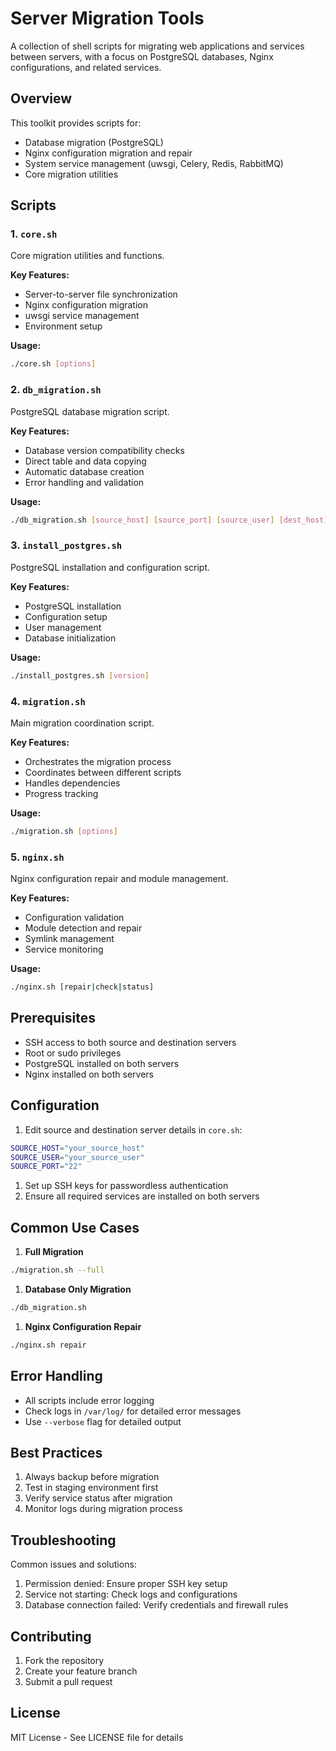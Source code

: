 # Server Migration Tools

A collection of shell scripts for migrating web applications and services between servers, with a focus on PostgreSQL databases, Nginx configurations, and related services.

## Overview

This toolkit provides scripts for:

- Database migration (PostgreSQL)
- Nginx configuration migration and repair
- System service management (uwsgi, Celery, Redis, RabbitMQ)
- Core migration utilities

## Scripts

### 1. `core.sh`

Core migration utilities and functions.

**Key Features:**

- Server-to-server file synchronization
- Nginx configuration migration
- uwsgi service management
- Environment setup

**Usage:**

```bash
./core.sh [options]
```

### 2. `db_migration.sh`

PostgreSQL database migration script.

**Key Features:**

- Database version compatibility checks
- Direct table and data copying
- Automatic database creation
- Error handling and validation

**Usage:**

```bash
./db_migration.sh [source_host] [source_port] [source_user] [dest_host] [dest_port] [dest_user]
```

### 3. `install_postgres.sh`

PostgreSQL installation and configuration script.

**Key Features:**

- PostgreSQL installation
- Configuration setup
- User management
- Database initialization

**Usage:**

```bash
./install_postgres.sh [version]
```

### 4. `migration.sh`

Main migration coordination script.

**Key Features:**

- Orchestrates the migration process
- Coordinates between different scripts
- Handles dependencies
- Progress tracking

**Usage:**

```bash
./migration.sh [options]
```

### 5. `nginx.sh`

Nginx configuration repair and module management.

**Key Features:**

- Configuration validation
- Module detection and repair
- Symlink management
- Service monitoring

**Usage:**

```bash
./nginx.sh [repair|check|status]
```

## Prerequisites

- SSH access to both source and destination servers
- Root or sudo privileges
- PostgreSQL installed on both servers
- Nginx installed on both servers

## Configuration

1. Edit source and destination server details in `core.sh`:

```bash
SOURCE_HOST="your_source_host"
SOURCE_USER="your_source_user"
SOURCE_PORT="22"
```

1. Set up SSH keys for passwordless authentication
1. Ensure all required services are installed on both servers

## Common Use Cases

1. **Full Migration**

```bash
./migration.sh --full
```

1. **Database Only Migration**

```bash
./db_migration.sh
```

1. **Nginx Configuration Repair**

```bash
./nginx.sh repair
```

## Error Handling

- All scripts include error logging
- Check logs in `/var/log/` for detailed error messages
- Use `--verbose` flag for detailed output

## Best Practices

1. Always backup before migration
2. Test in staging environment first
3. Verify service status after migration
4. Monitor logs during migration process

## Troubleshooting

Common issues and solutions:

1. Permission denied: Ensure proper SSH key setup
2. Service not starting: Check logs and configurations
3. Database connection failed: Verify credentials and firewall rules

## Contributing

1. Fork the repository
2. Create your feature branch
3. Submit a pull request

## License

MIT License - See LICENSE file for details
